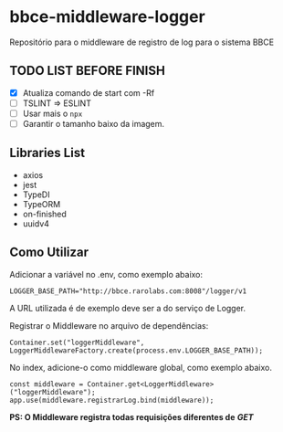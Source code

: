 # bbce-middleware-logger
Repositório para o middleware de registro de log para o sistema BBCE

## TODO LIST BEFORE FINISH

- [x] Atualiza comando de start com -Rf
- [ ] TSLINT => ESLINT
- [ ] Usar mais o `npx`
- [ ] Garantir o tamanho baixo da imagem.

## Libraries List

- axios
- jest
- TypeDI
- TypeORM
- on-finished
- uuidv4

## Como Utilizar

Adicionar a variável no .env, como exemplo abaixo:
```
LOGGER_BASE_PATH="http://bbce.rarolabs.com:8008"/logger/v1
```
A URL utilizada é de exemplo deve ser a do serviço de Logger.

Registrar o Middleware no arquivo de dependências:
```
Container.set("loggerMiddleware", LoggerMiddlewareFactory.create(process.env.LOGGER_BASE_PATH));
```

No index, adicione-o como middleware global, como exemplo abaixo.
```
const middleware = Container.get<LoggerMiddleware>("loggerMiddleware");
app.use(middleware.registrarLog.bind(middleware));
```

__PS: O Middleware registra todas requisições diferentes de__ **_GET_**
